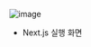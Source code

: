 ![image](https://github.com/user-attachments/assets/3157280c-0f13-4e83-8740-0e4a01feb0a1)
- Next.js 실행 화면
